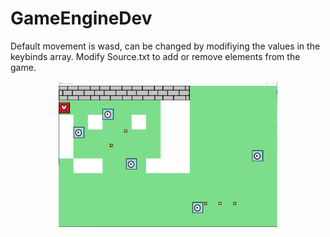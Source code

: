 # GameEngineDev

Default movement is wasd, can be changed by modifiying the values in the keybinds array.
Modify Source.txt to add or remove elements from the game.

<p align="center">
  <img src="GameEngineImage.PNG" width="350" title="hover text">
</p>
